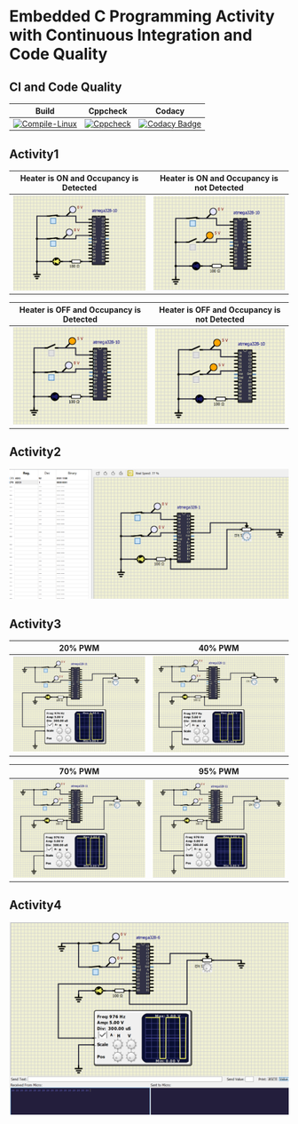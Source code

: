 # Embedded C Programming Activity with Continuous Integration and Code Quality

## CI and Code Quality

|Build|Cppcheck|Codacy|
|:--:|:--:|:--:|
|[![Compile-Linux](https://github.com/Prapti312/Emb_C_Project/actions/workflows/Compile.yml/badge.svg)](https://github.com/Prapti312/Emb_C_Project/actions/workflows/Compile.yml)|[![Cppcheck](https://github.com/Prapti312/Emb_C_Project/actions/workflows/Code-Qualiity.yml/badge.svg)](https://github.com/Prapti312/Emb_C_Project/actions/workflows/Code-Qualiity.yml)|[![Codacy Badge](https://app.codacy.com/project/badge/Grade/8309f887a25c439b8497ba9b53244e30)](https://www.codacy.com/gh/Prapti312/Emb_C_Project/dashboard?utm_source=github.com&amp;utm_medium=referral&amp;utm_content=Prapti312/Emb_C_Project&amp;utm_campaign=Badge_Grade)|

## Activity1

|Heater is ON and Occupancy is Detected|Heater is ON and Occupancy is not Detected|
|:--:|:--:|
|![ON](https://github.com/Prapti312/Emb_C_Project/blob/main/simulation/HeaterON-Occupacy%20(2).png)|![OFF](https://github.com/Prapti312/Emb_C_Project/blob/main/simulation/HeaterON-NoOccupancy%20(2).png)|

|Heater is OFF and Occupancy is Detected|Heater is OFF and Occupancy is not Detected|
|:--:|:--:|
|![OFF](https://github.com/Prapti312/Emb_C_Project/blob/main/simulation/HeaterOFF-Occupancy%20(2).png)|![OFF](https://github.com/Prapti312/Emb_C_Project/blob/main/simulation/OFF.png)|

## Activity2
![Activity2](https://github.com/Prapti312/Emb_C_Project/blob/main/simulation/activity2%20(2).png)

## Activity3

|20% PWM|40% PWM|
|:--:|:--:|
|![20_PWM](https://github.com/Prapti312/Emb_C_Project/blob/main/simulation/20_PWM%20(2).png)|![40_PWM](https://github.com/Prapti312/Emb_C_Project/blob/main/simulation/40_PWM%20(2).png)|

|70% PWM|95% PWM|
|:--:|:--:|
|![70_PWM](https://github.com/Prapti312/Emb_C_Project/blob/main/simulation/70_PWM%20(2).png)|![95_PWM](https://github.com/Prapti312/Emb_C_Project/blob/main/simulation/95_PWM%20(2).png)|

## Activity4
![Activity4](https://github.com/Prapti312/Emb_C_Project/blob/main/simulation/Activity4_N.png)

